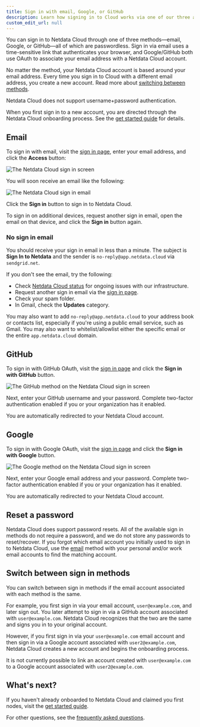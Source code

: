 ```yaml
---
title: Sign in with email, Google, or GitHub
description: Learn how signing in to Cloud works via one of our three authentication methods, plus some tips if you're having trouble signing in.
custom_edit_url: null
---
```


You can sign in to Netdata Cloud through one of three methods&mdash;email, Google, or GitHub&mdash;all of which are
passwordless. Sign in via email uses a time-sensitive link that authenticates your browser, and Google/GitHub both use
OAuth to associate your email address with a Netdata Cloud account.

No matter the method, your Netdata Cloud account is based around your email address. Every time you sign in to Cloud
with a different email address, you create a new account. Read more about [switching between
methods](#switch-between-sign-in-methods).

Netdata Cloud does not support username+password authentication.

When you first sign in to a new account, you are directed through the Netdata Cloud onboarding process. See the [get
started guide](/docs/cloud/get-started) for details.

## Email

To sign in with email, visit the [sign in page](https://app.netdata.cloud/sign-in?cloudRoute=/spaces), enter your email
address, and click the **Access** button:

![The Netdata Cloud sign in screen](/img/docs/cloud/signin_email-start.png)

You will soon receive an email like the following:

![The Netdata Cloud sign in email](/img/docs/cloud/signin_email-body.png)

Click the **Sign in** button to sign in to Netdata Cloud.

To sign in on additional devices, request another sign in email, open the email on that device, and click the **Sign
in** button again.

### No sign in email

You should receive your sign in email in less than a minute. The subject is **Sign In to Netdata** and the sender is
`no-reply@app.netdata.cloud` via `sendgrid.net`.

If you don't see the email, try the following:

-   Check [Netdata Cloud status](https://status.netdata.cloud) for ongoing issues with our infrastructure.
-   Request another sign in email via the [sign in page](https://app.netdata.cloud/sign-in?cloudRoute=/spaces).
-   Check your spam folder.
-   In Gmail, check the **Updates** category.

You may also want to add `no-reply@app.netdata.cloud` to your address book or contacts list, especially if you're using
a public email service, such as Gmail. You may also want to whitelist/allowlist either the specific email or the entire
`app.netdata.cloud` domain.

## GitHub

To sign in with GitHub OAuth, visit the [sign in page](https://app.netdata.cloud/sign-in?cloudRoute=/spaces) and click
the **Sign in with GitHub** button.

![The GitHub method on the Netdata Cloud sign in screen](/img/docs/cloud/signin_github-start.png)

Next, enter your GitHub username and your password. Complete two-factor authentication enabled if you or your
organization has it enabled.

You are automatically redirected to your Netdata Cloud account.

## Google

To sign in with Google OAuth, visit the [sign in page](https://app.netdata.cloud/sign-in?cloudRoute=/spaces) and click
the **Sign in with Google** button.

![The Google method on the Netdata Cloud sign in screen](/img/docs/cloud/signin_google-start.png)

Next, enter your Google email address and your password. Complete two-factor authentication enabled if you or your
organization has it enabled.

You are automatically redirected to your Netdata Cloud account.

## Reset a password

Netdata Cloud does support password resets. All of the available sign in methods do not require a password, and we do
not store any passwords to reset/recover. If you forgot which email account you initially used to sign in to Netdata
Cloud, use the [email](#email) method with your personal and/or work email accounts to find the matching account.

## Switch between sign in methods

You can switch between sign in methods if the email account associated with each method is the same.

For example, you first sign in via your email account, `user@example.com`, and later sign out. You later attempt to sign
in via a GitHub account associated with `user@example.com`. Netdata Cloud recognizes that the two are the same and signs
you in to your original account.

However, if you first sign in via your `user@example.com` email account and then sign in via a Google account associated
with `user2@example.com`, Netdata Cloud creates a new account and begins the onboarding process.

It is not currently possible to link an account created with `user@example.com` to a Google account associated with
`user2@example.com`.

## What's next? 

If you haven't already onboarded to Netdata Cloud and claimed you first nodes, visit the [get started guide](/docs/cloud/get-started).

For other questions, see the [frequently asked questions](/docs/cloud/faq-glossary).
